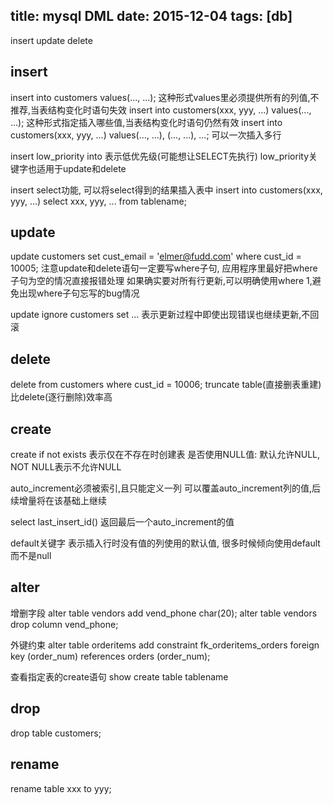 title: mysql DML
date: 2015-12-04
tags: [db]
---

insert update delete
<!--more-->

## insert
insert into customers values(..., ...);
这种形式values里必须提供所有的列值,不推荐,当表结构变化时语句失效
insert into customers(xxx, yyy, ...) values(..., ...);
这种形式指定插入哪些值,当表结构变化时语句仍然有效
insert into customers(xxx, yyy, ...) values(..., ...), (..., ...), ...;
可以一次插入多行

insert low_priority into 表示低优先级(可能想让SELECT先执行)
low_priority关键字也适用于update和delete

insert select功能, 可以将select得到的结果插入表中
insert into customers(xxx, yyy, ...) select xxx, yyy, ... from tablename;

## update
update customers set cust_email = 'elmer@fudd.com' where cust_id = 10005;
注意update和delete语句一定要写where子句, 应用程序里最好把where子句为空的情况直接报错处理
如果确实要对所有行更新,可以明确使用where 1,避免出现where子句忘写的bug情况

update ignore customers set ... 
表示更新过程中即使出现错误也继续更新,不回滚

## delete
delete from customers where cust_id = 10006;
truncate table(直接删表重建)比delete(逐行删除)效率高

## create
create if not exists 表示仅在不存在时创建表
是否使用NULL值: 默认允许NULL, NOT NULL表示不允许NULL

auto_increment必须被索引,且只能定义一列
可以覆盖auto_increment列的值,后续增量将在该基础上继续

select last_insert_id() 
返回最后一个auto_increment的值

default关键字
表示插入行时没有值的列使用的默认值, 很多时候倾向使用default而不是null

## alter
增删字段
alter table vendors add vend_phone char(20);
alter table vendors drop column vend_phone;

外键约束
alter table orderitems
add constraint fk_orderitems_orders
foreign key (order_num) references orders (order_num);

查看指定表的create语句
show create table tablename

## drop
drop table customers;

## rename
rename table xxx to yyy;

